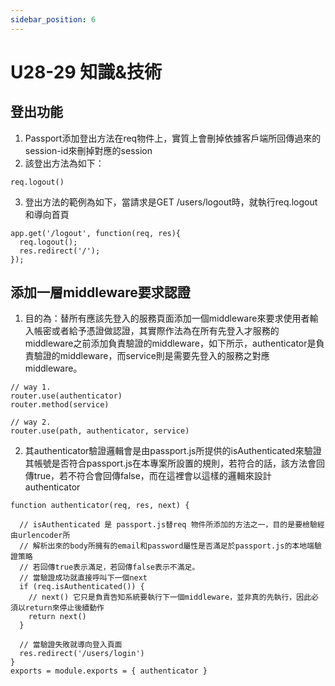 ```yaml
---
sidebar_position: 6
---
```


# U28-29 知識&技術

## 登出功能
1. Passport添加登出方法在req物件上，實質上會刪掉依據客戶端所回傳過來的session-id來刪掉對應的session
2. 該登出方法為如下：
```
req.logout()
```
3. 登出方法的範例為如下，當請求是GET /users/logout時，就執行req.logout和導向首頁
```
app.get('/logout', function(req, res){
  req.logout();
  res.redirect('/');
});
```
## 添加一層middleware要求認證
1. 目的為：替所有應該先登入的服務頁面添加一個middleware來要求使用者輸入帳密或者給予憑證做認證，其實際作法為在所有先登入才服務的middleware之前添加負責驗證的middleware，如下所示，authenticator是負責驗證的middleware，而service則是需要先登入的服務之對應middleware。
```
// way 1. 
router.use(authenticator)
router.method(service)

// way 2.
router.use(path, authenticator, service)
```
2. 其authenticator驗證邏輯會是由passport.js所提供的isAuthenticated來驗證其帳號是否符合passport.js在本專案所設置的規則，若符合的話，該方法會回傳true，若不符合會回傳false，而在這裡會以這樣的邏輯來設計authenticator
```
function authenticator(req, res, next) {

  // isAuthenticated 是 passport.js替req 物件所添加的方法之一，目的是要檢驗經由urlencoder所
  // 解析出來的body所擁有的email和password屬性是否滿足於passport.js的本地端驗證策略
  // 若回傳true表示滿足，若回傳false表示不滿足。
  // 當驗證成功就直接呼叫下一個next
  if (req.isAuthenticated()) {
    // next() 它只是負責告知系統要執行下一個middleware，並非真的先執行，因此必須以return來停止後續動作
    return next()
  }

  // 當驗證失敗就導向登入頁面
  res.redirect('/users/login')
}
exports = module.exports = { authenticator }
```